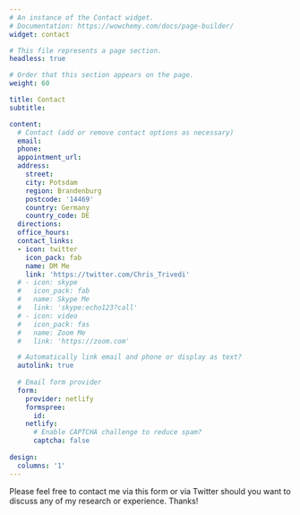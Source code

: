 ```yaml
---
# An instance of the Contact widget.
# Documentation: https://wowchemy.com/docs/page-builder/
widget: contact

# This file represents a page section.
headless: true

# Order that this section appears on the page.
weight: 60

title: Contact
subtitle:

content:
  # Contact (add or remove contact options as necessary)
  email: 
  phone: 
  appointment_url: 
  address:
    street: 
    city: Potsdam
    region: Brandenburg
    postcode: '14469'
    country: Germany
    country_code: DE
  directions: 
  office_hours:
  contact_links:
  - icon: twitter
    icon_pack: fab
    name: DM Me
    link: 'https://twitter.com/Chris_Trivedi'
  # - icon: skype
  #   icon_pack: fab
  #   name: Skype Me
  #   link: 'skype:echo123?call'
  # - icon: video
  #   icon_pack: fas
  #   name: Zoom Me
  #   link: 'https://zoom.com'

  # Automatically link email and phone or display as text?
  autolink: true
  
  # Email form provider
  form:
    provider: netlify
    formspree:
      id:
    netlify:
      # Enable CAPTCHA challenge to reduce spam?
      captcha: false
  
design:
  columns: '1'
---
```


Please feel free to contact me via this form or via Twitter should you want to discuss any of my research or experience. Thanks!

